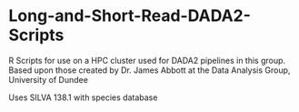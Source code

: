 # Long-and-Short-Read-DADA2-Scripts

R Scripts for use on a HPC cluster used for DADA2 pipelines in this group. Based upon those created by Dr. James Abbott at the Data Analysis Group, University of Dundee

Uses SILVA 138.1 with species database
